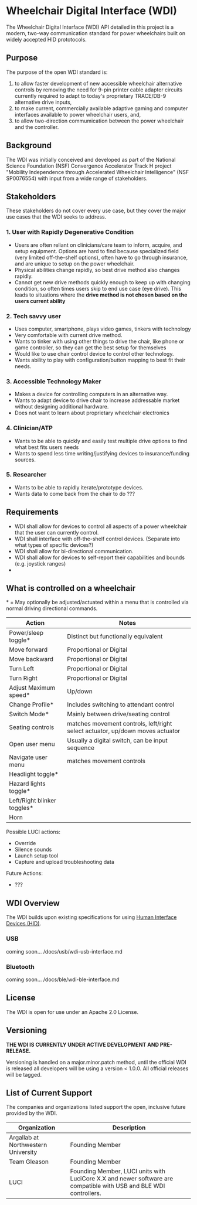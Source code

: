 # Wheelchair Digital Interface (WDI)
The Wheelchair Digital Interface (WDI) API detailed in this project is a modern, two-way communication standard for power wheelchairs built on widely accepted HID prototocols.

## Purpose
The purpose of the open WDI standard is: 
1. to allow faster development of new accessible wheelchair alternative controls by removing the need for 9-pin printer cable adapter circuits currently required to adapt to today's proprietary TRACE/DB-9 alternative drive inputs, 
2. to make current, commercially available adaptive gaming and computer interfaces available to power wheelchair users, and, 
3. to allow two-direction commumication between the power wheelchair and the controller. 

## Background
The WDI was initially conceived and developed as part of the National Science Foundation (NSF) Convergence Accelerator Track H project "Mobility Independence through Accelerated Wheelchair Intelligence" (NSF SP0076554) with input from a wide range of stakeholders. 

## Stakeholders
These stakeholders do not cover every use case, but they cover the major use cases that the WDI seeks to address.
### 1. User with Rapidly Degenerative Condition
* Users are often reliant on clinicians/care team to inform, acquire, and setup equipment. Options are hard to find because specialized field (very limited off-the-shelf options), often have to go through insurance, and are unique to setup on the power wheelchair.
* Physical abilities change rapidly, so best drive method also changes rapidly.
* Cannot get new drive methods quickly enough to keep up with changing condition, so often times users skip to end use case (eye drive). This leads to situations where the **drive method is not chosen based on the users current ability**

### 2. Tech savvy user
* Uses computer, smartphone, plays video games, tinkers with technology
* Very comfortable with current drive method.
* Wants to tinker with using other things to drive the chair, like phone or game controller, so they can get the best setup for themselves
* Would like to use chair control device to control other technology.
* Wants ability to play with configuration/button mapping to best fit their needs.

### 3. Accessible Technology Maker
* Makes a device for controlling computers in an alternative way.
* Wants to adapt device to drive chair to increase addressable market without designing additional hardware.
* Does not want to learn about proprietary wheelchair electronics

### 4. Clinician/ATP
* Wants to be able to quickly and easily test multiple drive options to find what best fits users needs
* Wants to spend less time writing/justifying devices to insurance/funding sources.

### 5. Researcher
* Wants to be able to rapidly iterate/prototype devices.
* Wants data to come back from the chair to do ???

## Requirements
* WDI shall allow for devices to control all aspects of a power wheelchair that the user can currently control.
* WDI shall interface with off-the-shelf control devices. (Separate into what types of specific devices?)
* WDI shall allow for bi-directional communication.
* WDI shall allow for devices to self-report their capabilities and bounds (e.g. joystick ranges)
* 


## What is controlled on a wheelchair
\* = May optionally be adjusted/actuated within a menu that is controlled via normal driving directional commands.

| Action | Notes |
| -------------|---------|
| Power/sleep toggle* | Distinct but functionally equivalent |
| Move forward | Proportional or Digital |
| Move backward | Proportional or Digital |
| Turn Left | Proportional or Digital |
| Turn Right | Proportional or Digital |
| Adjust Maximum speed* | Up/down |
| Change Profile* | Includes switching to attendant control |
| Switch Mode* | Mainly between drive/seating control |
| Seating controls | matches movement controls, left/right select actuator, up/down moves actuator |
| Open user menu | Usually a digital switch, can be input sequence |
| Navigate user menu | matches movement controls |
| Headlight toggle* | |
| Hazard lights toggle* | |
| Left/Right blinker toggles* | |
| Horn | |

Possible LUCI actions:
* Override
* Silence sounds
* Launch setup tool
* Capture and upload troubleshooting data


Future Actions:
* ???


## WDI Overview
The WDI builds upon existing specifications for using [Human Interface Devices (HID)](https://en.wikipedia.org/wiki/Human_interface_device).


### USB
coming soon... /docs/usb/wdi-usb-interface.md

### Bluetooth
coming soon... /docs/ble/wdi-ble-interface.md

## License
The WDI is open for use under an Apache 2.0 License.

## Versioning
**THE WDI IS CURRENTLY UNDER ACTIVE DEVELOPMENT AND PRE-RELEASE.**

Versioning is handled on a major.minor.patch method, until the official WDI is released all developers will be using a version < 1.0.0. All official releases will be tagged. 

## List of Current Support
The companies and organizations listed support the open, inclusive future provided by the WDI.

| Organization | Description |
| -------------|---------|
| Argallab at Northwestern University | Founding Member |
| Team Gleason | Founding Member |
| LUCI | Founding Member, LUCI units with LuciCore X.X and newer software are compatible with USB and BLE WDI controllers. | 
